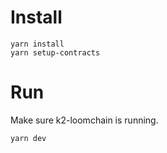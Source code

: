 # Install
```
yarn install
yarn setup-contracts
```

# Run
Make sure k2-loomchain is running.
```
yarn dev
```
